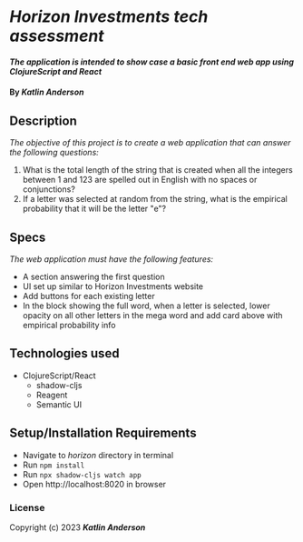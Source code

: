 # _Horizon Investments tech assessment_

#### _The application is intended to show case a basic front end web app using ClojureScript and React_

#### By _**Katlin Anderson**_

## Description

_The objective of this project is to create a web application that can answer the following questions:_

1. What is the total length of the string that is created when all the integers between 1 and 123 are spelled out in English with no spaces or conjunctions?
2. If a letter was selected at random from the string, what is the empirical probability that it will be the letter "e"?


## Specs

_The web application must have the following features:_

- A section answering the first question
- UI set up similar to Horizon Investments website
- Add buttons for each existing letter
- In the block showing the full word, when a letter is selected, lower opacity on all other letters in the mega word and add card above with empirical probability info


## Technologies used
  - ClojureScript/React
    - shadow-cljs
    - Reagent
    - Semantic UI

## Setup/Installation Requirements

- Navigate to _horizon_ directory in terminal 
- Run `npm install`
- Run `npx shadow-cljs watch app`
- Open http://localhost:8020 in browser

### License

Copyright (c) 2023 **_Katlin Anderson_**
